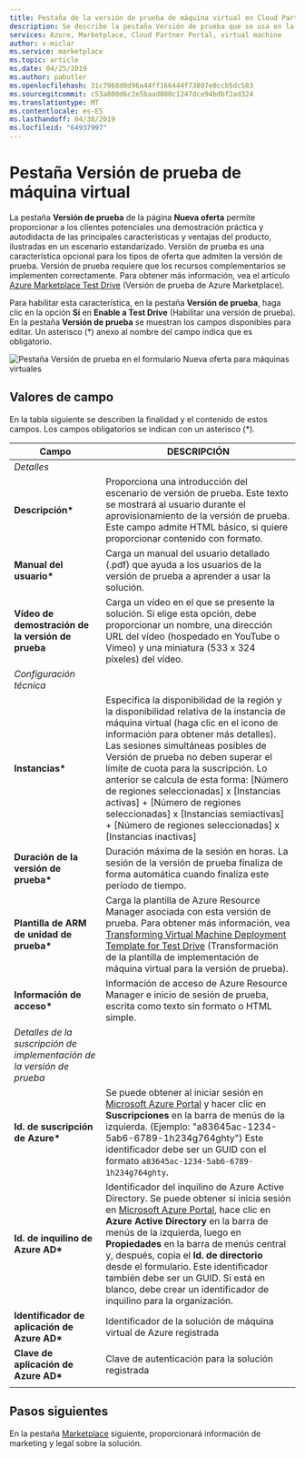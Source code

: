 ```yaml
---
title: Pestaña de la versión de prueba de máquina virtual en Cloud Partner Portal para Azure Marketplace
description: Se describe la pestaña Versión de prueba que se usa en la creación de una oferta de máquina virtual de Azure Marketplace.
services: Azure, Marketplace, Cloud Partner Portal, virtual machine
author: v-miclar
ms.service: marketplace
ms.topic: article
ms.date: 04/25/2019
ms.author: pabutler
ms.openlocfilehash: 31c7968d0d96a44ff166444f73807e0ccb5dc583
ms.sourcegitcommit: c53a800d6c2e5baad800c1247dce94bdbf2ad324
ms.translationtype: MT
ms.contentlocale: es-ES
ms.lasthandoff: 04/30/2019
ms.locfileid: "64937997"
---
```

# <a name="virtual-machine-test-drive-tab"></a>Pestaña Versión de prueba de máquina virtual

La pestaña **Versión de prueba** de la página **Nueva oferta** permite proporcionar a los clientes potenciales una demostración práctica y autodidacta de las principales características y ventajas del producto, ilustradas en un escenario estandarizado.  Versión de prueba es una característica opcional para los tipos de oferta que admiten la versión de prueba.  Versión de prueba requiere que los recursos complementarios se implementen correctamente.  Para obtener más información, vea el artículo [Azure Marketplace Test Drive](https://azure.microsoft.com/blog/azure-marketplace-test-drive/) (Versión de prueba de Azure Marketplace).  <!--TD: Replace with migrated version of Test Drive article! -->

Para habilitar esta característica, en la pestaña **Versión de prueba**, haga clic en la opción **Sí** en **Enable a Test Drive** (Habilitar una versión de prueba).  En la pestaña **Versión de prueba** se muestran los campos disponibles para editar.  Un asterisco (*) anexo al nombre del campo indica que es obligatorio.

![Pestaña Versión de prueba en el formulario Nueva oferta para máquinas virtuales](./media/publishvm_007.png)


## <a name="field-values"></a>Valores de campo

En la tabla siguiente se describen la finalidad y el contenido de estos campos.  Los campos obligatorios se indican con un asterisco (*).


|    Campo                  |       DESCRIPCIÓN                                                            |
|  ---------                |     ---------------                                                          |
|  *Detalles*   |  |
| **Descripción\***           | Proporciona una introducción del escenario de versión de prueba. Este texto se mostrará al usuario durante el aprovisionamiento de la versión de prueba. Este campo admite HTML básico, si quiere proporcionar contenido con formato.  |
| **Manual del usuario\***           | Carga un manual del usuario detallado (.pdf) que ayuda a los usuarios de la versión de prueba a aprender a usar la solución.  |
| **Vídeo de demostración de la versión de prueba** | Carga un vídeo en el que se presente la solución.  Si elige esta opción, debe proporcionar un nombre, una dirección URL del vídeo (hospedado en YouTube o Vimeo) y una miniatura (533 x 324 píxeles) del vídeo. |
| *Configuración técnica* |  |
| **Instancias\***             | Especifica la disponibilidad de la región y la disponibilidad relativa de la instancia de máquina virtual (haga clic en el icono de información para obtener más detalles).  <br/>Las sesiones simultáneas posibles de Versión de prueba no deben superar el límite de cuota para la suscripción.  Lo anterior se calcula de esta forma: [Número de regiones seleccionadas] x [Instancias activas] + [Número de regiones seleccionadas] x [Instancias semiactivas] + [Número de regiones seleccionadas] x [Instancias inactivas] |
| **Duración de la versión de prueba\***   | Duración máxima de la sesión en horas. La sesión de la versión de prueba finaliza de forma automática cuando finaliza este período de tiempo.  |
|**Plantilla de ARM de unidad de prueba\***| Carga la plantilla de Azure Resource Manager asociada con esta versión de prueba. Para obtener más información, vea [Transforming Virtual Machine Deployment Template for Test Drive](https://github.com/Azure/AzureTestDrive/wiki/Transforming-Virtual-Machine-Deployment-Template-for-Test-Drive) (Transformación de la plantilla de implementación de máquina virtual para la versión de prueba). |
| **Información de acceso\***    | Información de acceso de Azure Resource Manager e inicio de sesión de prueba, escrita como texto sin formato o HTML simple. |
| *Detalles de la suscripción de implementación de la versión de prueba* |  |
| **Id. de suscripción de Azure\*** | Se puede obtener al iniciar sesión en [Microsoft Azure Portal](https://ms.portal.azure.com) y hacer clic en **Suscripciones** en la barra de menús de la izquierda. (Ejemplo: "a83645ac-1234-5ab6-6789-1h234g764ghty")    Este identificador debe ser un GUID con el formato `a83645ac-1234-5ab6-6789-1h234g764ghty`.|
| **Id. de inquilino de Azure AD\***    | Identificador del inquilino de Azure Active Directory.  Se puede obtener si inicia sesión en [Microsoft Azure Portal](https://ms.portal.azure.com), hace clic en **Azure Active Directory** en la barra de menús de la izquierda, luego en **Propiedades** en la barra de menús central y, después, copia el **Id. de directorio** desde el formulario.  Este identificador también debe ser un GUID.  Si está en blanco, debe crear un identificador de inquilino para la organización. |
| **Identificador de aplicación de Azure AD\***       | Identificador de la solución de máquina virtual de Azure registrada  |
| **Clave de aplicación de Azure AD\***      | Clave de autenticación para la solución registrada |
|   |   |


## <a name="next-steps"></a>Pasos siguientes

En la pestaña [Marketplace](./cpp-marketplace-tab.md) siguiente, proporcionará información de marketing y legal sobre la solución.
